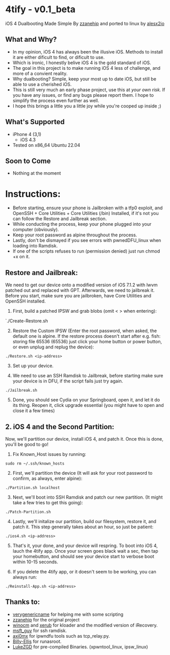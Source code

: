 # 4tify - v0.1_beta
iOS 4 Dualbooting Made Simple By [zzanehip](https://github.com/zzanehip) and ported to linux by [alesx2io](https://github.com/alesx2io)

## What and Why?

* In my opinion, iOS 4 has always been the illusive iOS. Methods to install it are either dificult to find, or dificult to use.
* Which is ironic, I honestly belive iOS 4 is the gold standard of iOS.
* The goal in this project is to make running iOS 4 less of challenge, and more of a convient reality. 
* Why dualbooting? Simple, keep your most up to date iOS, but still be able to use a cherished iOS.
* This is still very much an early phase project, use this at *your own risk.* If you have any issues, or find any bugs please report them. I hope to simplify the process even further as well.
* I hope this brings a little you a little joy while you're cooped up inside ;)  

## What's Supported
* iPhone 4 (3,1)
	* iOS 4.3
* Tested on x86_64 Ubuntu 22.04 

## Soon to Come 
* Nothing at the moment

#  Instructions:

- Before starting, ensure your phone is Jailbroken with a tfp0 exploit, and OpenSSH + Core Utilities + Core Utilities (/bin) Installed, if it's not you can follow the Restore and Jailbreak section.
- While conducting the process, keep your phone plugged into your computer (obviously).
- Keep your root password as alpine throughout the process. 
- Lastly, don't be dismayed if you see errors with pwnedDFU_linux when loading into Ramdisk.
- If one of the scripts refuses to run (permission denied) just run chmod +x on it.

## Restore and Jailbreak:
We need to get our device onto a modified version of iOS 7.1.2 with lwvm patched out and replaced with GPT. Afterwards, we need to jailbreak it. Before you start, make sure you are jailbroken, have Core Utilities and OpenSSH installed.

1. First, build a patched IPSW and grab blobs (omit < > when entering):

`./Create-Restore.sh <Decimal-ECID> 

2. Restore the Custom IPSW (Enter the root password, when asked, the default one is alpine. If the restore process doesn't start after e.g. fish: storing file 65536 (65536) just click your home button or power button, or even unplug and replug the device):		

`./Restore.sh <ip-address>`

3. Set up your device.

4. We need to use an SSH Ramdisk to Jailbreak, before starting make sure your device is in DFU, if the script fails just try again.

`./Jailbreak.sh`	

5. Done, you should see Cydia on your Springboard, open it, and let it do its thing. Reopen it, click upgrade essential (you might have to open and close it a few times)

##  2. iOS 4 and the Second Partition:
Now, we'll partition our device, install iOS 4, and patch it. Once this is done, you'll be good to go!

1. Fix Known_Host issues by running:

`sudo rm ~/.ssh/known_hosts`

2. First, we'll partition the device (It will ask for your root password to confirm, as always, enter alpine):

`./Partition.sh localhost`

3. Next, we'll boot into SSH Ramdisk and patch our new partition. (It might take a few tries to get this going):

`./Patch-Partition.sh`

4. Lastly, we'll initalize our partition, build our filesystem, restore it, and patch it. This step generally takes about an hour, so just be patient:

`./ios4.sh <ip-address>`

5. That's it, your done, and your device will respring. To boot into iOS 4, lauch the 4tify app. Once your screen goes black wait a sec, then tap your homebutton, and should see your device start to verbose boot within 10-15 seconds.

6. If you delete the 4tify app, or it doesn't seem to be working, you can always run:

`./Reinstall-App.sh <ip-address>`

## Thanks to:
* [verygenericname](https://github.com/verygenericname) for helping me with some scripting
* [zzanehip](https://github.com/zzanehip) for the original project
* [winocm](https://github.com/winocm) and [xerub](https://github.com/xerub) for kloader and the modified version of iRecovery.
* [msft_guy](https://github.com/msftguy) for ssh ramdisk.
* [axi0mx](https://github.com/axi0mX) for ipwndfu tools such as tcp_relay.py.
* [Billy-Ellis](https://github.com/Billy-Ellis) for runasroot.
* [LukeZGD](https://github.com/LukeZGD) for pre-compiled Binaries. (xpwntool_linux, ipsw_linux)
